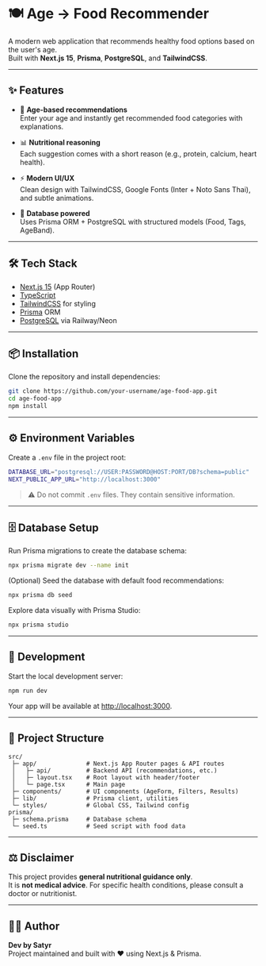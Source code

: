 # 🍽️ Age → Food Recommender

A modern web application that recommends healthy food options based on the user's age.  
Built with **Next.js 15**, **Prisma**, **PostgreSQL**, and **TailwindCSS**.  

---

## ✨ Features

- 👤 **Age-based recommendations**  
  Enter your age and instantly get recommended food categories with explanations.  

- 📊 **Nutritional reasoning**  
  Each suggestion comes with a short reason (e.g., protein, calcium, heart health).  

- ⚡ **Modern UI/UX**  
  Clean design with TailwindCSS, Google Fonts (Inter + Noto Sans Thai), and subtle animations.  

- 💾 **Database powered**  
  Uses Prisma ORM + PostgreSQL with structured models (Food, Tags, AgeBand).  

---

## 🛠️ Tech Stack

- [Next.js 15](https://nextjs.org/) (App Router)  
- [TypeScript](https://www.typescriptlang.org/)  
- [TailwindCSS](https://tailwindcss.com/) for styling  
- [Prisma](https://www.prisma.io/) ORM  
- [PostgreSQL](https://www.postgresql.org/) via Railway/Neon  

---

## 📦 Installation

Clone the repository and install dependencies:

```bash
git clone https://github.com/your-username/age-food-app.git
cd age-food-app
npm install
```

---

## ⚙️ Environment Variables

Create a `.env` file in the project root:

```bash
DATABASE_URL="postgresql://USER:PASSWORD@HOST:PORT/DB?schema=public"
NEXT_PUBLIC_APP_URL="http://localhost:3000"
```

> ⚠️ Do not commit `.env` files. They contain sensitive information.

---

## 🗄️ Database Setup

Run Prisma migrations to create the database schema:

```bash
npx prisma migrate dev --name init
```

(Optional) Seed the database with default food recommendations:

```bash
npx prisma db seed
```

Explore data visually with Prisma Studio:

```bash
npx prisma studio
```

---

## 🚀 Development

Start the local development server:

```bash
npm run dev
```

Your app will be available at [http://localhost:3000](http://localhost:3000).

---

## 📂 Project Structure

```
src/
 ├─ app/              # Next.js App Router pages & API routes
 │   ├─ api/          # Backend API (recommendations, etc.)
 │   ├─ layout.tsx    # Root layout with header/footer
 │   └─ page.tsx      # Main page
 ├─ components/       # UI components (AgeForm, Filters, Results)
 ├─ lib/              # Prisma client, utilities
 └─ styles/           # Global CSS, Tailwind config
prisma/
 ├─ schema.prisma     # Database schema
 └─ seed.ts           # Seed script with food data
```

---

## ⚖️ Disclaimer

This project provides **general nutritional guidance only**.  
It is **not medical advice**. For specific health conditions, please consult a doctor or nutritionist.

---

## 👨‍💻 Author

**Dev by Satyr**  
Project maintained and built with ❤️ using Next.js & Prisma.
